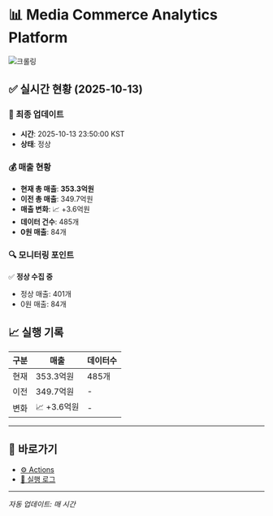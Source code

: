 # 📊 Media Commerce Analytics Platform

![크롤링](https://img.shields.io/badge/크롤링-정상-green)

## ✅ 실시간 현황 (2025-10-13)

### 📍 최종 업데이트
- **시간**: 2025-10-13 23:50:00 KST
- **상태**: 정상

### 💰 매출 현황
- **현재 총 매출**: **353.3억원**
- **이전 총 매출**: 349.7억원
- **매출 변화**: 📈 +3.6억원
- **데이터 건수**: 485개
- **0원 매출**: 84개

### 🔍 모니터링 포인트

✅ **정상 수집 중**
- 정상 매출: 401개
- 0원 매출: 84개


## 📈 실행 기록

| 구분 | 매출 | 데이터수 |
|------|------|----------|
| 현재 | 353.3억원 | 485개 |
| 이전 | 349.7억원 | - |
| 변화 | 📈 +3.6억원 | - |

---

## 🔗 바로가기

- [⚙️ Actions](../../actions)
- [📝 실행 로그](../../actions/workflows/daily_scraping.yml)

---

*자동 업데이트: 매 시간*
